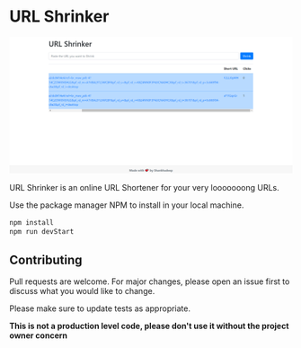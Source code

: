 # URL Shrinker

[![N|Solid](/image/readme_image.png)]()

URL Shrinker is an online URL Shortener for your very looooooong URLs.

Use the package manager NPM to install in your local machine.

```bash
npm install
npm run devStart
```

## Contributing

Pull requests are welcome. For major changes, please open an issue first to discuss what you would like to change.

Please make sure to update tests as appropriate.

**This is not a production level code, please don't use it without the project owner concern**
